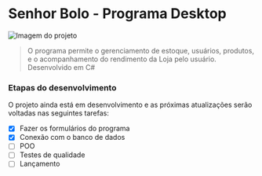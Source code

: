 # Senhor Bolo - Programa Desktop

<!---Esses são exemplos. Veja https://shields.io para outras pessoas ou para personalizar este conjunto de escudos. Você pode querer incluir dependências, status do projeto e informações de licença aqui--->

<img src="https://i.imgur.com/gXqEnXF.png" alt="Imagem do projeto">

> O programa permite o gerenciamento de estoque, usuários, produtos, e o acompanhamento do rendimento da Loja pelo usuário. Desenvolvido em C#

### Etapas do desenvolvimento

O projeto ainda está em desenvolvimento e as próximas atualizações serão voltadas nas seguintes tarefas:

- [x] Fazer os formulários do programa
- [x] Conexão com o banco de dados
- [ ] POO
- [ ] Testes de qualidade
- [ ] Lançamento
